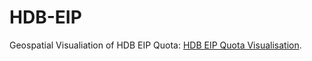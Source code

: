 # HDB-EIP

Geospatial Visualiation of HDB EIP Quota: [HDB EIP Quota Visualisation](ngzhili.github.io/HDB-EIP/).
